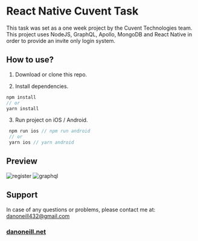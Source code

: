 # React Native Cuvent Task

This task was set as a one week project by the Cuvent Technologies team.
This project uses NodeJS, GraphQL, Apollo, MongoDB and React Native in order to provide an invite only login system.

## How to use?

1. Download or clone this repo.

2. Install dependencies.

```js
npm install
// or
yarn install
```

3. Run project on iOS / Android.

```js
 npm run ios // npm run android
 // or
 yarn ios // yarn android
```

## Preview

![register](https://trello-attachments.s3.amazonaws.com/600eeb1a22baad664b16ddd4/600eebcaef9a5b6b95ad9c76/16b0662378b3555c9120e35a4a0da9c2/design.png)
![graphql](https://trello-attachments.s3.amazonaws.com/600eeb1a22baad664b16ddd4/600ef3bb9197197f1b27d3e0/46db343f10ea8a98607179f6d757fc5c/Untitled-3.png)

## Support

In case of any questions or problems, please contact me at:
[danoneill432@gmail.com](mailto:danoneill432@gmail.com)

### [danoneill.net](http://danoneill.net/)
